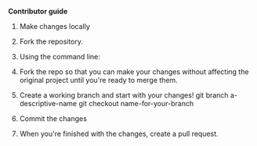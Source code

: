 **Contributor guide**

1. Make changes locally
2. Fork the repository.
3. Using the command line:
4. Fork the repo so that you can make your changes without affecting the original project until you're ready to merge them.
5. Create a working branch and start with your changes!
   git branch a-descriptive-name
   git checkout name-for-your-branch
   
6. Commit the changes 
7. When you're finished with the changes, create a pull request.
